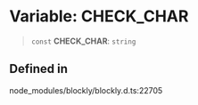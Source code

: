 # Variable: CHECK_CHAR

> `const` **CHECK_CHAR**: `string`

## Defined in

node_modules/blockly/blockly.d.ts:22705

